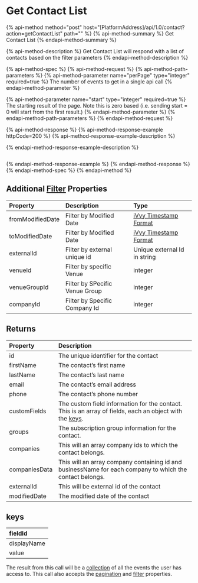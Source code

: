 # Get Contact List

{% api-method method="post" host="\[PlatformAddress\]/api/1.0/contact?action=getContactList" path="" %}
{% api-method-summary %}
Get Contact List
{% endapi-method-summary %}

{% api-method-description %}
Get Contact List will respond with a list of contacts based on the filter parameters
{% endapi-method-description %}

{% api-method-spec %}
{% api-method-request %}
{% api-method-path-parameters %}
{% api-method-parameter name="perPage" type="integer" required=true %}
The number of events to get in a single api call
{% endapi-method-parameter %}

{% api-method-parameter name="start" type="integer" required=true %}
The starting result of the page. Note this is zero based \(i.e. sending start = 0 will start from the first result.\)
{% endapi-method-parameter %}
{% endapi-method-path-parameters %}
{% endapi-method-request %}

{% api-method-response %}
{% api-method-response-example httpCode=200 %}
{% api-method-response-example-description %}

{% endapi-method-response-example-description %}

```text

```
{% endapi-method-response-example %}
{% endapi-method-response %}
{% endapi-method-spec %}
{% endapi-method %}

## Additional [Filter](../getting-started/interpreting-the-response/filtering.md) Properties

| Property | Description | Type |
| :--- | :--- | :--- |
| fromModifiedDate | Filter by Modified Date | [iVvy Timestamp Format](../development-reference/timestamp-format.md) |
| toModifiedDate | Filter by Modified Date | [iVvy Timestamp Format](../development-reference/timestamp-format.md) |
| externalId | Filter by external unique id | Unique external Id in string |
| venueId | Filter by specific Venue | integer |
| venueGroupId | Filter by SPecific Venue Group | integer |
| companyId | Filter by Specific Company Id | integer |

## Returns

| Property | Description |
| :--- | :--- |
| id | The unique identifier for the contact |
| firstName | The contact’s first name |
| lastName | The contact’s last name |
| email | The contact’s email address |
| phone | The contact’s phone number |
| customFields | The custom field information for the contact. This is an array of fields, each an object with the [keys](get-contact-list.md#keys). |
| groups | The subscription group information for the contact. |
| companies | This will an array company ids to which the contact belongs. |
| companiesData | This will an array company containing id and businessName for each company to which the contact belongs. |
| externalId | This will be external id of the contact |
| modifiedDate | The modified date of the contact |

## keys

| fieldId |
| :--- |
| displayName |
| value |

The result from this call will be a [collection](../getting-started/interpreting-the-response/collections.md) of all the events the user has access to. This call also accepts the [pagination](../getting-started/interpreting-the-response/pagination.md) and [filter](../getting-started/interpreting-the-response/filtering.md) properties.

